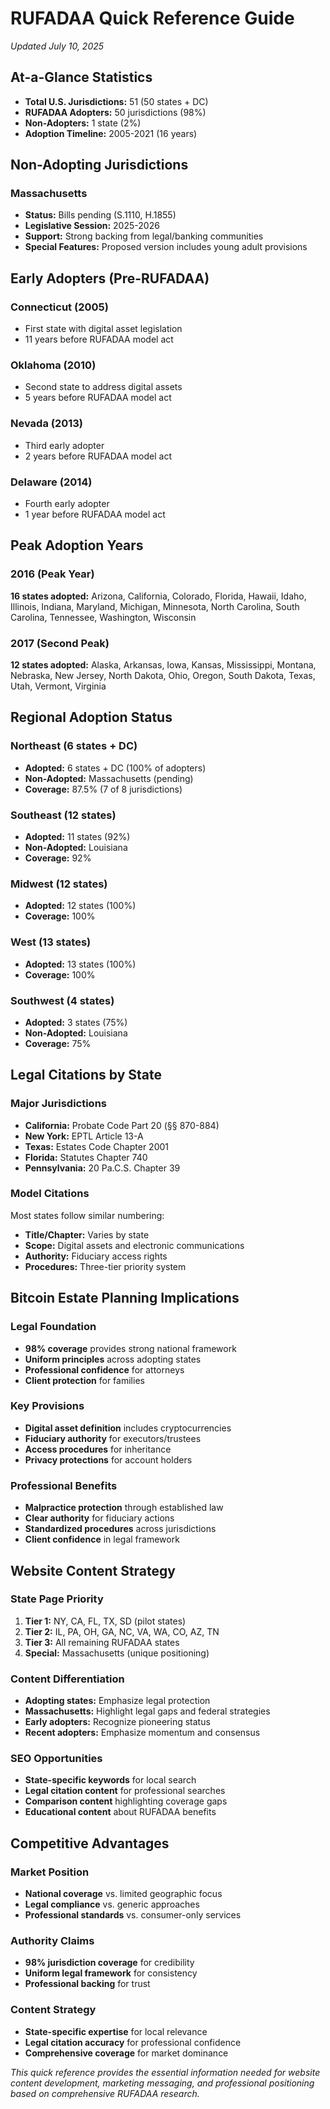 # RUFADAA Quick Reference Guide
*Updated July 10, 2025*

## At-a-Glance Statistics

- **Total U.S. Jurisdictions:** 51 (50 states + DC)
- **RUFADAA Adopters:** 50 jurisdictions (98%)
- **Non-Adopters:** 1 state (2%)
- **Adoption Timeline:** 2005-2021 (16 years)

## Non-Adopting Jurisdictions

### Massachusetts
- **Status:** Bills pending (S.1110, H.1855)
- **Legislative Session:** 2025-2026
- **Support:** Strong backing from legal/banking communities
- **Special Features:** Proposed version includes young adult provisions

## Early Adopters (Pre-RUFADAA)

### Connecticut (2005)
- First state with digital asset legislation
- 11 years before RUFADAA model act

### Oklahoma (2010)  
- Second state to address digital assets
- 5 years before RUFADAA model act

### Nevada (2013)
- Third early adopter
- 2 years before RUFADAA model act

### Delaware (2014)
- Fourth early adopter
- 1 year before RUFADAA model act

## Peak Adoption Years

### 2016 (Peak Year)
**16 states adopted:**
Arizona, California, Colorado, Florida, Hawaii, Idaho, Illinois, Indiana, Maryland, Michigan, Minnesota, North Carolina, South Carolina, Tennessee, Washington, Wisconsin

### 2017 (Second Peak)
**12 states adopted:**
Alaska, Arkansas, Iowa, Kansas, Mississippi, Montana, Nebraska, New Jersey, North Dakota, Ohio, Oregon, South Dakota, Texas, Utah, Vermont, Virginia

## Regional Adoption Status

### Northeast (6 states + DC)
- **Adopted:** 6 states + DC (100% of adopters)
- **Non-Adopted:** Massachusetts (pending)
- **Coverage:** 87.5% (7 of 8 jurisdictions)

### Southeast (12 states)
- **Adopted:** 11 states (92%)
- **Non-Adopted:** Louisiana
- **Coverage:** 92%

### Midwest (12 states)
- **Adopted:** 12 states (100%)
- **Coverage:** 100%

### West (13 states)
- **Adopted:** 13 states (100%)
- **Coverage:** 100%

### Southwest (4 states)
- **Adopted:** 3 states (75%)
- **Non-Adopted:** Louisiana
- **Coverage:** 75%

## Legal Citations by State

### Major Jurisdictions
- **California:** Probate Code Part 20 (§§ 870-884)
- **New York:** EPTL Article 13-A
- **Texas:** Estates Code Chapter 2001
- **Florida:** Statutes Chapter 740
- **Pennsylvania:** 20 Pa.C.S. Chapter 39

### Model Citations
Most states follow similar numbering:
- **Title/Chapter:** Varies by state
- **Scope:** Digital assets and electronic communications
- **Authority:** Fiduciary access rights
- **Procedures:** Three-tier priority system

## Bitcoin Estate Planning Implications

### Legal Foundation
- **98% coverage** provides strong national framework
- **Uniform principles** across adopting states
- **Professional confidence** for attorneys
- **Client protection** for families

### Key Provisions
- **Digital asset definition** includes cryptocurrencies
- **Fiduciary authority** for executors/trustees
- **Access procedures** for inheritance
- **Privacy protections** for account holders

### Professional Benefits
- **Malpractice protection** through established law
- **Clear authority** for fiduciary actions
- **Standardized procedures** across jurisdictions
- **Client confidence** in legal framework

## Website Content Strategy

### State Page Priority
1. **Tier 1:** NY, CA, FL, TX, SD (pilot states)
2. **Tier 2:** IL, PA, OH, GA, NC, VA, WA, CO, AZ, TN
3. **Tier 3:** All remaining RUFADAA states
4. **Special:** Massachusetts (unique positioning)

### Content Differentiation
- **Adopting states:** Emphasize legal protection
- **Massachusetts:** Highlight legal gaps and federal strategies
- **Early adopters:** Recognize pioneering status
- **Recent adopters:** Emphasize momentum and consensus

### SEO Opportunities
- **State-specific keywords** for local search
- **Legal citation content** for professional searches
- **Comparison content** highlighting coverage gaps
- **Educational content** about RUFADAA benefits

## Competitive Advantages

### Market Position
- **National coverage** vs. limited geographic focus
- **Legal compliance** vs. generic approaches
- **Professional standards** vs. consumer-only services

### Authority Claims
- **98% jurisdiction coverage** for credibility
- **Uniform legal framework** for consistency
- **Professional backing** for trust

### Content Strategy
- **State-specific expertise** for local relevance
- **Legal citation accuracy** for professional confidence
- **Comprehensive coverage** for market dominance

*This quick reference provides the essential information needed for website content development, marketing messaging, and professional positioning based on comprehensive RUFADAA research.*

